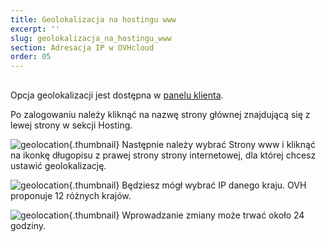 ```yaml
---
title: Geolokalizacja na hostingu www
excerpt: ''
slug: geolokalizacja_na_hostingu_www
section: Adresacja IP w OVHcloud
order: 05
---
```


 
## 
Opcja geolokalizacji jest dostępna w [panelu klienta](https://www.ovh.com/auth/?action=gotomanager&from=https://www.ovh.pl/&ovhSubsidiary=pl).

Po zalogowaniu należy kliknąć na nazwę strony głównej znajdującą się z lewej strony w sekcji Hosting.

![geolocation](images/2792.png){.thumbnail}
Następnie należy wybrać Strony www i kliknąć na ikonkę długopisu z prawej strony strony internetowej, dla której chcesz ustawić geolokalizację.

![geolocation](images/2793.png){.thumbnail}
Będziesz mógł wybrać IP danego kraju. OVH proponuje 12 różnych krajów.

![geolocation](images/2794.png){.thumbnail}
Wprowadzanie zmiany może trwać około 24 godziny.

